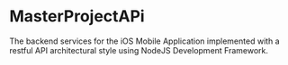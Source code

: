 # MasterProjectAPi

The backend services for the iOS Mobile Application implemented with a restful API architectural style using NodeJS Development Framework. 
